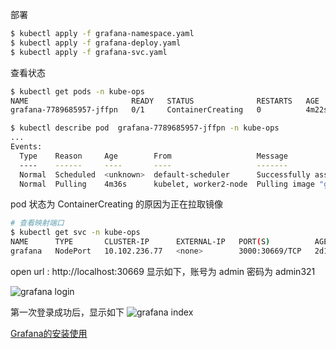 部署
```sh
$ kubectl apply -f grafana-namespace.yaml
$ kubectl apply -f grafana-deploy.yaml
$ kubectl apply -f grafana-svc.yaml
```

查看状态

```sh
$ kubectl get pods -n kube-ops
NAME                       READY   STATUS              RESTARTS   AGE
grafana-7789685957-jffpn   0/1     ContainerCreating   0          4m22s

$ kubectl describe pod  grafana-7789685957-jffpn -n kube-ops
...
Events:
  Type    Reason     Age        From                   Message
  ----    ------     ----       ----                   -------
  Normal  Scheduled  <unknown>  default-scheduler      Successfully assigned kube-ops/grafana-7789685957-jffpn to worker2-node
  Normal  Pulling    4m36s      kubelet, worker2-node  Pulling image "grafana/grafana:laster"
```
pod 状态为 ContainerCreating 的原因为正在拉取镜像


```sh
# 查看映射端口
$ kubectl get svc -n kube-ops
NAME      TYPE       CLUSTER-IP      EXTERNAL-IP   PORT(S)          AGE
grafana   NodePort   10.102.236.77   <none>        3000:30669/TCP   2d17h
```

open url : http://localhost:30669 显示如下，账号为 admin 密码为 admin321

![grafana login](https://www.qikqiak.com/k8s-book/docs/images/grafana-login.png)

第一次登录成功后，显示如下
![grafana index](https://www.qikqiak.com/k8s-book/docs/images/grafana-index.png)


[Grafana的安装使用](https://www.qikqiak.com/k8s-book/docs/56.Grafana的安装使用.html)